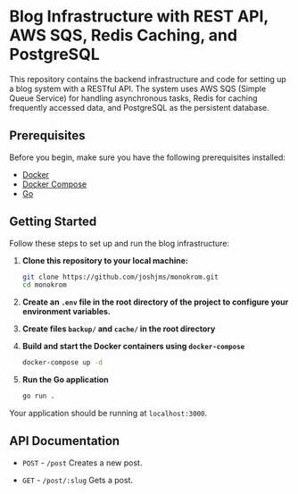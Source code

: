 # Blog Infrastructure with REST API, AWS SQS, Redis Caching, and PostgreSQL

This repository contains the backend infrastructure and code for setting up a blog system with a RESTful API. The system uses AWS SQS (Simple Queue Service) for handling asynchronous tasks, Redis for caching frequently accessed data, and PostgreSQL as the persistent database.

## Prerequisites

Before you begin, make sure you have the following prerequisites installed:

- [Docker](https://www.docker.com/)
- [Docker Compose](https://docs.docker.com/compose/)
- [Go](https://go.dev/)

## Getting Started

Follow these steps to set up and run the blog infrastructure:

1. **Clone this repository to your local machine:**

   ```bash
   git clone https://github.com/joshjms/monokrom.git
   cd monokrom
   ```

2. **Create an `.env` file in the root directory of the project to configure your environment variables.**

3. **Create files `backup/` and `cache/` in the root directory**

4. **Build and start the Docker containers using `docker-compose`**

    ```bash
    docker-compose up -d
    ```

5. **Run the Go application**

    ```bash
    go run .
    ```

Your application should be running at `localhost:3000`.

## API Documentation

- `POST` - `/post`
    Creates a new post.

- `GET` - `/post/:slug`
    Gets a post.